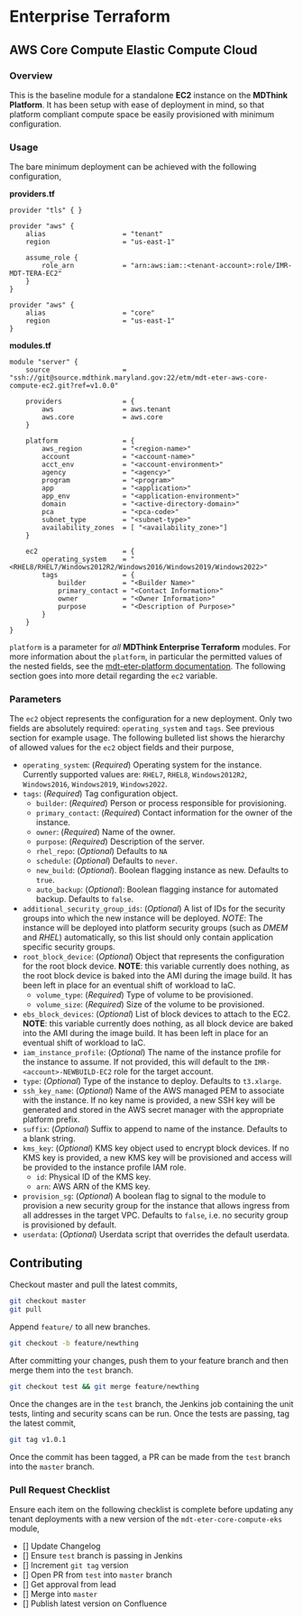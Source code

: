 # Enterprise Terraform 
## AWS Core Compute Elastic Compute Cloud
### Overview

This is the baseline module for a standalone **EC2** instance on the **MDThink Platform**. It has been setup with ease of deployment in mind, so that platform compliant compute space be easily provisioned with minimum configuration.

### Usage

The bare minimum deployment can be achieved with the following configuration,

**providers.tf**

```hcl
provider "tls" { }

provider "aws" {
	alias 					= "tenant"
	region					= "us-east-1"

	assume_role {
		role_arn 			= "arn:aws:iam::<tenant-account>:role/IMR-MDT-TERA-EC2"
	}
}

provider "aws" {
	alias 					= "core"
	region 					= "us-east-1"
}
```

**modules.tf**

```
module "server" {
	source 					= "ssh://git@source.mdthink.maryland.gov:22/etm/mdt-eter-aws-core-compute-ec2.git?ref=v1.0.0"

	providers				= {
		aws 				= aws.tenant
		aws.core 			= aws.core
	}

	platform				= {
		aws_region 			= "<region-name>"
		account 			= "<account-name>"
		acct_env 			= "<account-environment>"
		agency 				= "<agency>"
		program 			= "<program>"
		app					= "<application>"
		app_env  			= "<application-environment>"
		domain 				= "<active-directory-domain>"
		pca 				= "<pca-code>"
		subnet_type 		= "<subnet-type>"
		availability_zones	= [ "<availability_zone>"]
	}

	ec2						= {
		operating_system	= "<RHEL8/RHEL7/Windows2012R2/Windows2016/Windows2019/Windows2022>"
		tags 				= {
			builder 		= "<Builder Name>"
			primary_contact	= "<Contact Information>"
			owner 			= "<Owner Information>"
			purpose 		= "<Description of Purpose>"
		}
	}
}
```

`platform` is a parameter for *all* **MDThink Enterprise Terraform** modules. For more information about the `platform`, in particular the permitted values of the nested fields, see the [mdt-eter-platform documentation](https://source.mdthink.maryland.gov/projects/etm/repos/mdt-eter-platform/browse). The following section goes into more detail regarding the `ec2` variable.

### Parameters

The `ec2` object represents the configuration for a new deployment. Only two fields are absolutely required: `operating_system` and `tags`. See previous section for example usage. The following bulleted list shows the hierarchy of allowed values for the `ec2` object fields and their purpose,

- `operating_system`: (*Required*) Operating system for the instance. Currently supported values are: `RHEL7`, `RHEL8`, `Windows2012R2`, `Windows2016`, `Windows2019`, `Windows2022`.
- `tags`: (*Required*) Tag configuration object.
	- `builder`: (*Required*) Person or process responsible for provisioning.
	- `primary_contact`: (*Required*) Contact information for the owner of the instance.
	- `owner`: (*Required*) Name of the owner.
	- `purpose`: (*Required*) Description of the server. 
	- `rhel_repo`: (*Optional*) Defaults to `NA`
	- `schedule`: (*Optional*) Defaults to `never`.
	- `new_build`: (*Optional*). Boolean flagging instance as new. Defaults to `true`.
	- `auto_backup`: (*Optional*): Boolean flagging instance for automated backup. Defaults to `false`.
- `additional_security_group_ids`: (*Optional*) A list of IDs for the security groups into which the new instance will be deployed. *NOTE*: The instance will be deployed into platform security groups (such as *DMEM* and *RHEL*) automatically, so this list should only contain application specific security groups.
- `root_block_device`: (*Optional*) Object that represents the configuration for the root block device. **NOTE**: this variable currently does nothing, as the root block device is baked into the AMI during the image build. It has been left in place for an eventual shift of workload to IaC.
	- `volume_type`: (*Required*) Type of volume to be provisioned.
	- `volume_size`: (*Required*) Size of the volume to be provisioned.
- `ebs_block_devices`: (*Optional*) List of block devices to attach to the EC2. **NOTE**: this variable currently does nothing, as all  block device are baked into the AMI during the image build. It has been left in place for an eventual shift of workload to IaC.
- `iam_instance_profile`: (*Optional*) The name of the instance profile for the instance to assume. If not provided, this will default to the `IMR-<account>-NEWBUILD-EC2` role for the target account.
- `type`: (*Optional*) Type of the instance to deploy. Defaults to `t3.xlarge`. 
- `ssh_key_name`: (*Optional*) Name of the AWS managed PEM to associate with the instance. If no key name is provided, a new SSH key will be generated and stored in the AWS secret manager with the appropriate platform prefix.
- `suffix`: (*Optional*) Suffix to append to name of the instance. Defaults to a blank string.
- `kms_key`: (*Optional*) KMS key object used to encrypt block devices. If no KMS key is provided, a new KMS key will be provisioned and access will be provided to the instance profile IAM role.
	- `id`: Physical ID of the KMS key.
	- `arn`: AWS ARN of the KMS key.
- `provision_sg`: (*Optional*) A boolean flag to signal to the module to provision a new security group for the instance that allows ingress from all addresses in the target VPC. Defaults to `false`, i.e. no security group is provisioned by default.
- `userdata`: (*Optional*) Userdata script that overrides the default userdata. 

## Contributing

Checkout master and pull the latest commits,

```bash
git checkout master
git pull
```

Append ``feature/`` to all new branches.

```bash
git checkout -b feature/newthing
```

After committing your changes, push them to your feature branch and then merge them into the `test` branch. 

```bash
git checkout test && git merge feature/newthing
```

Once the changes are in the `test` branch, the Jenkins job containing the unit tests, linting and security scans can be run. Once the tests are passing, tag the latest commit,

```bash
git tag v1.0.1
```

Once the commit has been tagged, a PR can be made from the `test` branch into the `master` branch.

### Pull Request Checklist

Ensure each item on the following checklist is complete before updating any tenant deployments with a new version of the ``mdt-eter-core-compute-eks`` module,

- [] Update Changelog
- [] Ensure `test` branch is passing in Jenkins
- [] Increment `git tag` version
- [] Open PR from `test` into `master` branch
- [] Get approval from lead
- [] Merge into `master`
- [] Publish latest version on Confluence